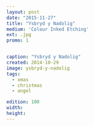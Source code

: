 ```yaml
---
layout: post
date: "2015-11-27"
title: "Ysbryd y Nadolig"
medium: 'Colour Inked Etching'
ext: .jpg
promo: 1


caption: "Ysbryd y Nadolig"
created: 2014-10-29
image: ysbryd-y-nadolig
tags:
  - xmas
  - christmas
  - angel

edition: 100
width:
height:
---
```

